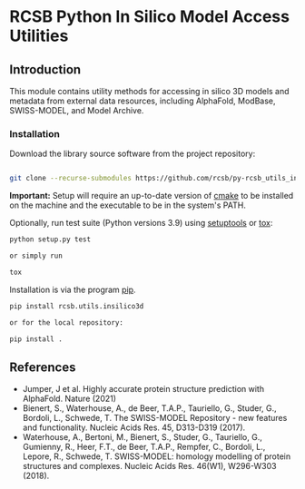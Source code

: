 # RCSB Python In Silico Model Access Utilities

## Introduction

This module contains utility methods for accessing in silico 3D models and metadata from external data resources, including AlphaFold, ModBase, SWISS-MODEL, and Model Archive.

### Installation

Download the library source software from the project repository:

```bash

git clone --recurse-submodules https://github.com/rcsb/py-rcsb_utils_insilico3d.git

```

**Important:** Setup will require an up-to-date version of [cmake](https://cmake.org/install/) to be installed on the machine and the executable to be in the system's PATH.

Optionally, run test suite (Python versions 3.9) using
[setuptools](https://setuptools.readthedocs.io/en/latest/) or
[tox](http://tox.readthedocs.io/en/latest/example/platform.html):

```bash
python setup.py test

or simply run

tox
```

Installation is via the program [pip](https://pypi.python.org/pypi/pip).

```bash
pip install rcsb.utils.insilico3d

or for the local repository:

pip install .
```

## References
* Jumper, J et al. Highly accurate protein structure prediction with AlphaFold. Nature (2021)
* Bienert, S., Waterhouse, A., de Beer, T.A.P., Tauriello, G., Studer, G., Bordoli, L., Schwede, T. The SWISS-MODEL Repository - new features and functionality. Nucleic Acids Res. 45, D313-D319 (2017). 
* Waterhouse, A., Bertoni, M., Bienert, S., Studer, G., Tauriello, G., Gumienny, R., Heer, F.T., de Beer, T.A.P., Rempfer, C., Bordoli, L., Lepore, R., Schwede, T. SWISS-MODEL: homology modelling of protein structures and complexes. Nucleic Acids Res. 46(W1), W296-W303 (2018). 


